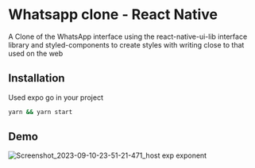 # Whatsapp clone - React Native

A Clone of the WhatsApp interface using the react-native-ui-lib interface library and styled-components to create styles with writing close to that used on the web

## Installation

Used expo go in your project

```bash
yarn && yarn start
```
## Demo

![Screenshot_2023-09-10-23-51-21-471_host exp exponent](https://github.com/RafaelCastro1002/whatsapp-clone-app-react-native/assets/38334753/98a08e07-763b-4d3c-8e6f-7623e2264787)
